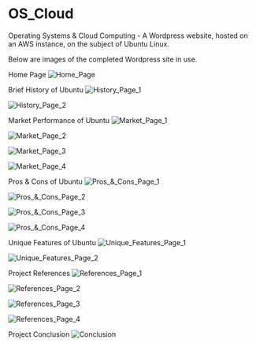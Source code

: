 # OS_Cloud
 Operating Systems & Cloud Computing - A Wordpress website, hosted on an AWS instance, on the subject of Ubuntu Linux.
 
 Below are images of the completed Wordpress site in use.
 
 Home Page
 ![Home_Page](Images/Home.png)
 
 Brief History of Ubuntu
 ![History_Page_1](Images/History_1.png)
 
 ![History_Page_2](Images/History_2.png)
 
 Market Performance of Ubuntu
 ![Market_Page_1](Images/Market_1.png)
 
 ![Market_Page_2](Images/Market_2.png)
 
 ![Market_Page_3](Images/Market_3.png)
 
 ![Market_Page_4](Images/Market_4.png)
 
 Pros & Cons of Ubuntu
 ![Pros_&_Cons_Page_1](Images/Pros_1.png)
 
 ![Pros_&_Cons_Page_2](Images/Pros_2.png)
 
 ![Pros_&_Cons_Page_3](Images/Pros_3.png)
 
 ![Pros_&_Cons_Page_4](Images/Pros_4.png)
 
 Unique Features of Ubuntu
 ![Unique_Features_Page_1](Images/Features_1.png)
 
 ![Unique_Features_Page_2](Images/Features_2.png)
 
 Project References
 ![References_Page_1](Images/References_1.png)
 
 ![References_Page_2](Images/References_2.png)
 
 ![References_Page_3](Images/References_3.png)
 
 ![References_Page_4](Images/References_4.png)
 
 Project Conclusion
 ![Conclusion](Images/Conclusion.png)
